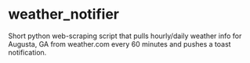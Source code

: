 # weather_notifier
Short python web-scraping script that pulls hourly/daily weather info for Augusta, GA from weather.com every 60 minutes and pushes a toast notification.
